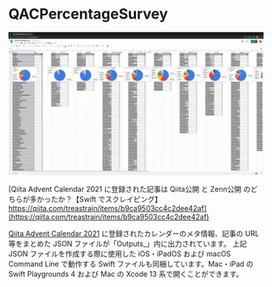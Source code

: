 # QACPercentageSurvey

[![](README_image.png)](https://docs.google.com/spreadsheets/d/1N7fR77n8m5CxkabtnPQnvgqi3zLyqqtL4yZ0rHvd8i4/edit?usp=sharing)

[Qiita Advent Calendar 2021 に登録された記事は Qiita公開 と Zenn公開 のどちらが多かったか？【Swift でスクレイピング】 https://qiita.com/treastrain/items/b9ca9503cc4c2dee42af](https://qiita.com/treastrain/items/b9ca9503cc4c2dee42af)

[Qiita Advent Calendar 2021](https://qiita.com/advent-calendar/2021) に登録されたカレンダーのメタ情報、記事の URL 等をまとめた JSON ファイルが「Outputs_<date>」内に出力されています。
上記 JSON ファイルを作成する際に使用した iOS・iPadOS および macOS Command Line で動作する Swift ファイルも同梱しています。Mac・iPad の Swift Playgrounds 4 および Mac の Xcode 13 系で開くことができます。

